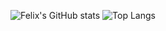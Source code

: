 ![Felix's GitHub stats](https://github-readme-stats.vercel.app/api?username=FelixGrafschmidt&show_icons=true&theme=chartreuse-dark&hide_rank=true)  ![Top Langs](https://github-readme-stats.vercel.app/api/top-langs/?username=FelixGrafschmidt&layout=compact&theme=chartreuse-dark)



